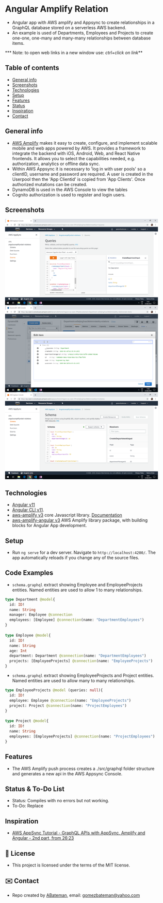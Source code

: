 # Angular Amplify Relation

* Angular app with AWS amplify and Appsync to create relationships in a GraphQL database stored on a serverless AWS backend.
* An example is used of Departments, Employees and Projects to create one-one, one-many and many-many relationships between database items.

*** Note: to open web links in a new window use: _ctrl+click on link_**

## Table of contents

* [General info](#general-info)
* [Screenshots](#screenshots)
* [Technologies](#technologies)
* [Setup](#setup)
* [Features](#features)
* [Status](#status)
* [Inspiration](#inspiration)
* [Contact](#contact)

## General info

* [AWS Amplify](https://aws.amazon.com/amplify/?nc1=h_ls) makes it easy to create, configure, and implement scalable mobile and web apps powered by AWS. It provides a framework to integrate the backend with iOS, Android, Web, and React Native frontends. It allows you to select the capabilities needed, e.g. authorization, analytics or offline data sync.
* Within AWS Appsync it is necessary to 'log in with user pools' so a clientID, username and password are required. A user is created in the Userpool then the 'App Clientid' is copied from 'App Clients'. Once authorized mutations can be created.
* DynamoDB is used in the AWS Console to view the tables
* Cognito authorization is used to register and login users.

## Screenshots

![Example screenshot](./img/aws-console-query.png)
![Example screenshot](./img/aws-console-dynamodb.png)
![Example screenshot](./img/aws-console-appsync-schema.png)

## Technologies

* [Angular v11](https://angular.io/)
* [Angular CLI v11](https://cli.angular.io/).
* [aws-amplify v3](https://www.npmjs.com/package/aws-amplify) core Javascript library. [Documentation](https://aws-amplify.github.io/docs/js/start?platform=purejs)
* [aws-amplify-angular v3](https://www.npmjs.com/package/aws-amplify-angular) AWS Amplify library package, with building blocks for Angular App development.

## Setup

* Run `ng serve` for a dev server. Navigate to `http://localhost:4200/`. The app automatically reloads if you change any of the source files.

## Code Examples

* `schema.graphql` extract showing Employee and EmployeeProjects entities. Named entities are used to allow 1 to many relationships.

```graphql
type Department @model{
  id: ID!
  name: String
  manager: Employee @connection
  employees: [Employee] @connection(name: "DepartmentEmployees")
}

type Employee @model{
  id: ID!
  name: String
  age: Int
  department: Department @connection(name: "DepartmentEmployees")
  projects: [EmployeeProjects] @connection(name: "EmployeeProjects")
}
```

* `schema.graphql` extract showing EmployeeProjects and Project entities. Named entities are used to allow many to many relationships.

```graphql
type EmployeeProjects @model (queries: null){
  id: ID!
  employee: Employee @connection(name: "EmployeeProjects")
  project: Project @connection(name: "ProjectEmployees")
}

type Project @model{
  id: ID!
  name: String
  employees: [EmployeeProjects] @connection(name: "ProjectEmployees")
}

```

## Features

* The AWS Amplify push process creates a ./src/graphql folder structure and generates a new api in the AWS Appsync Console.

## Status & To-Do List

* Status: Compiles with no errors but not working.
* To-Do: Replace

## Inspiration

* [AWS AppSync Tutorial - GraphQL APIs with AppSync, Amplify and Angular - 2nd part, from 26:23](https://www.youtube.com/watch?v=QEMfnr5MO1w)

## :file_folder: License

* This project is licensed under the terms of the MIT license.

## :envelope: Contact

* Repo created by [ABateman](https://github.com/AndrewJBateman), email: gomezbateman@yahoo.com
